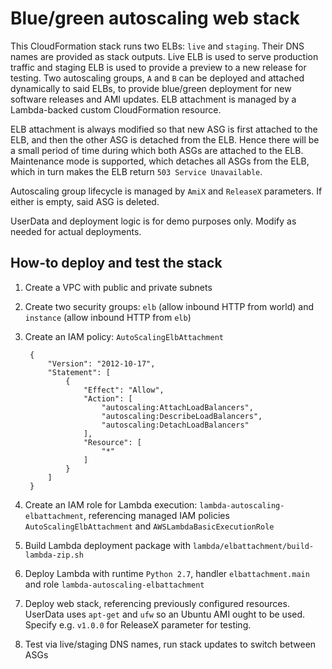 
# Blue/green autoscaling web stack

This CloudFormation stack runs two ELBs: `live` and `staging`. Their DNS names are provided as stack outputs. Live
ELB is used to serve production traffic and staging ELB is used to provide a preview to a new release for testing. Two
autoscaling groups, `A` and `B` can be deployed and attached dynamically to said ELBs, to provide blue/green deployment
for new software releases and AMI updates. ELB attachment is managed by a Lambda-backed custom CloudFormation resource.

ELB attachment is always modified so that new ASG is first attached to the ELB, and then the other ASG is detached
from the ELB. Hence there will be a small period of time during which both ASGs are attached to the ELB. Maintenance
mode is supported, which detaches all ASGs from the ELB, which in turn makes the ELB return `503 Service Unavailable`.

Autoscaling group lifecycle is managed by `AmiX` and `ReleaseX` parameters. If either is empty, said ASG is deleted.

UserData and deployment logic is for demo purposes only. Modify as needed for actual deployments.

## How-to deploy and test the stack

1. Create a VPC with public and private subnets
2. Create two security groups: `elb` (allow inbound HTTP from world) and `instance` (allow inbound HTTP from `elb`)
3. Create an IAM policy: `AutoScalingElbAttachment`

        {
            "Version": "2012-10-17",
            "Statement": [
                {
                    "Effect": "Allow",
                    "Action": [
                        "autoscaling:AttachLoadBalancers",
                        "autoscaling:DescribeLoadBalancers",
                        "autoscaling:DetachLoadBalancers"
                    ],
                    "Resource": [
                        "*"
                    ]
                }
            ]
        }

4. Create an IAM role for Lambda execution: `lambda-autoscaling-elbattachment`, referencing managed IAM policies
`AutoScalingElbAttachment` and `AWSLambdaBasicExecutionRole`

5. Build Lambda deployment package with `lambda/elbattachment/build-lambda-zip.sh`

6. Deploy Lambda with runtime `Python 2.7`, handler `elbattachment.main` and role `lambda-autoscaling-elbattachment`

7. Deploy web stack, referencing previously configured resources. UserData uses `apt-get` and `ufw` so an Ubuntu AMI
ought to be used. Specify e.g. `v1.0.0` for ReleaseX parameter for testing.

8. Test via live/staging DNS names, run stack updates to switch between ASGs
